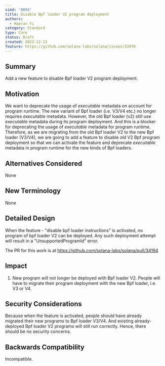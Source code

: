 ```yaml
---
simd: '0093'
title: Disable Bpf loader V2 program deployment
authors:
  - Haoran Yi
category: Standard
type: Core
status: Draft
created: 2023-12-13
feature: https://github.com/solana-labs/solana/issues/33970
---
```


## Summary

Add a new feature to disable Bpf loader V2 program deployment.

## Motivation

We want to deprecate the usage of *executable* metadata on account for program
runtime. The new variant of Bpf loader (i.e. V3/V4 etc.) no longer requires
*executable* metadata. However, the old Bpf loader (v2) still use *executable*
metadata during its program deployment. And this is a blocker for deprecating
the usage of *executable* metadata for program runtime. Therefore, as we are
migrating from the old Bpf loader V2 to the new Bpf loader (V3/V4), we are going
to add a feature to disable old V2 Bpf program deployment so that we can
activate the feature and deprecate *executable* metadata in program runtime for
the new kinds of Bpf loaders.


## Alternatives Considered

None

## New Terminology

None

## Detailed Design

When the feature - "disable bpf loader instructions" is activated, no program of
bpf loader V2 can be deployed. Any such deployment attempt will result in a
"UnsupportedProgramId" error.

The PR for this work is at https://github.com/solana-labs/solana/pull/34194

## Impact

1. New program will not longer be deployed with Bpf loader V2. People will have
   to migrate their program deployment with the new Bpf loader, i.e. V3 or V4.


## Security Considerations

Because when the feature is activated, people should have already migrated their
new programs to Bpf loader V3/V4. And existing already-deployed Bpf loader V2
programs will still run correctly. Hence, there should be no security concerns.

## Backwards Compatibility

Incompatible.
